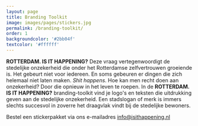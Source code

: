 ```yaml
---
layout: page
title: Branding Toolkit
image: images/pages/stickers.jpg
permalink: /branding-toolkit/
order: 1
backgroundcolor: '#2bb04f'
textcolor: '#ffffff'
---
```


**ROTTERDAM. IS IT HAPPENING?** Deze vraag vertegenwoordigt de stedelijke onzekerheid die onder het Rotterdamse zelfvertrouwen groeiende is. Het gebeurt niet voor iedereen. En soms gebeuren er dingen die zich helemaal niet laten maken. _Shit happens_. Hoe kan men recht doen aan onzekerheid? Door die opnieuw in het leven te roepen. In de **ROTTERDAM. IS IT HAPPENING?** branding-toolkit vind je logo's en teksten die uitdrukking geven aan de stedelijke onzekerheid. Een stadslogan of merk is immers slechts succesvol in zoverre het draagvlak vindt bij de stedelijke bewoners. 

Bestel een stickerpakket via ons e-mailadres [info@isithappening.nl](mailto:info@isithappening.nl?subject=Stickerpack)
